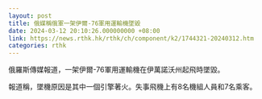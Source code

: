 ```yaml
---
layout: post
title: 俄媒稱俄軍一架伊爾-76軍用運輸機墜毀
date: 2024-03-12 20:10:26.000000000 +08:00
link: https://news.rthk.hk/rthk/ch/component/k2/1744321-20240312.htm
categories: rthk
---
```


俄羅斯傳媒報道，一架伊爾-76軍用運輸機在伊萬諾沃州起飛時墜毀。

報道稱，墜機原因是其中一個引擎著火。失事飛機上有8名機組人員和7名乘客。
